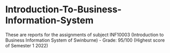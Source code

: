 # Introduction-To-Business-Information-System
These are reports for the assignments of subject INF10003 (Introduction to Business Information System of Swinburne) - Grade: 95/100 (Highest score of Semester 1 2022)
